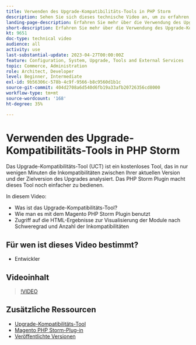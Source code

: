 ```yaml
---
title: Verwenden des Upgrade-Kompatibilitäts-Tools in PHP Storm
description: Sehen Sie sich dieses technische Video an, um zu erfahren, wie Sie das Upgrade-Kompatibilitätstool mit dem PHP Storm-Plug-in verwenden.
landing-page-description: Erfahren Sie mehr über die Verwendung des Upgrade-Kompatibilitätstools mit dem PHP Storm-Plug-in, das die Identifizierung und Behebung von Inkompatibilitäten erleichtert.
short-description: Erfahren Sie mehr über die Verwendung des Upgrade-Kompatibilitäts-Tools mit dem PHP Storm-Plug-in, das die Identifizierung und Behebung von Inkompatibilitäten erleichtert.
kt: 9651
doc-type: technical video
audience: all
activity: use
last-substantial-update: 2023-04-27T00:00:00Z
feature: Configuration, System, Upgrade, Tools and External Services
topic: Commerce, Administration
role: Architect, Developer
level: Beginner, Intermediate
exl-id: 9b56306c-578b-4c9f-9566-b8c9560d1b1c
source-git-commit: 404d2708a6d540d6fb19a33afb20726356cd8000
workflow-type: tm+mt
source-wordcount: '168'
ht-degree: 35%

---
```


# Verwenden des Upgrade-Kompatibilitäts-Tools in PHP Storm

Das Upgrade-Kompatibilitäts-Tool (UCT) ist ein kostenloses Tool, das in nur wenigen Minuten die Inkompatibilitäten zwischen Ihrer aktuellen Version und der Zielversion des Upgrades analysiert. Das PHP Storm Plugin macht dieses Tool noch einfacher zu bedienen.

In diesem Video:

- Was ist das Upgrade-Kompatibilitäts-Tool?
- Wie man es mit dem Magento PHP Storm Plugin benutzt
- Zugriff auf die HTML-Ergebnisse zur Visualisierung der Module nach Schweregrad und Anzahl der Inkompatibilitäten

## Für wen ist dieses Video bestimmt?

- Entwickler

## Videoinhalt

>[!VIDEO](https://video.tv.adobe.com/v/3409512?quality=12&learn=on&captions=ger)

## Zusätzliche Ressourcen

- [Upgrade-Kompatibilitäts-Tool](https://experienceleague.adobe.com/docs/commerce-operations/upgrade-guide/upgrade-compatibility-tool/overview.html?lang=de)
- [Magento PHP Storm-Plug-in](https://plugins.jetbrains.com/plugin/8024-magento-phpstorm)
- [Veröffentlichte Versionen](https://experienceleague.adobe.com/docs/commerce-operations/release/versions.html?lang=de)

